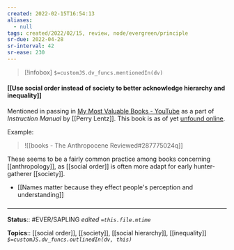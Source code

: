 ```yaml
---
created: 2022-02-15T16:54:13 
aliases:
  - null
tags: created/2022/02/15, review, node/evergreen/principle
sr-due: 2022-04-28
sr-interval: 42
sr-ease: 230
---
```

> [!infobox]
`$=customJS.dv_funcs.mentionedIn(dv)`

#### [[Use social order instead of society to better acknowledge hierarchy and inequality]] 

Mentioned in passing in [My Most Valuable Books - YouTube](https://www.youtube.com/watch?v=UY9ACqF_RXU) as a part of *Instruction Manual* by [[Perry Lentz]]. This book is as of yet [unfound online](https://www.reddit.com/r/nerdfighters/comments/sta8y0/list_of_books_mentioned_in_my_most_valuable_books/).

Example:
> ![[books - The Anthropocene Reviewed#287775024q]]

These seems to be a fairly common practice among books concerning [[anthropology]], as [[social order]] is often more adapt for early hunter-gatherer [[society]]. 

- [[Names matter because they effect people's perception and understanding]]

### <hr class="footnote"/>

**Status**:: #EVER/SAPLING 
*edited `=this.file.mtime`*

**Topics**:: [[social order]], [[society]], [[social hierarchy]], [[inequality]]
*`$=customJS.dv_funcs.outlinedIn(dv, this)`*
